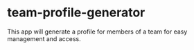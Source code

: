 # team-profile-generator
This app will generate a profile for members of a team for easy management and access.
